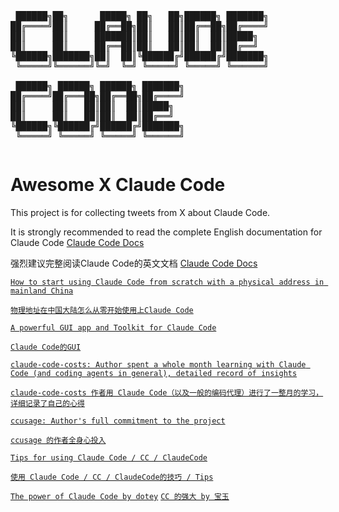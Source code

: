 <pre style="display: inline-block; text-align: left;">
 ██████╗██╗      █████╗ ██╗   ██╗██████╗ ███████╗
██╔════╝██║     ██╔══██╗██║   ██║██╔══██╗██╔════╝
██║     ██║     ███████║██║   ██║██║  ██║█████╗  
██║     ██║     ██╔══██║██║   ██║██║  ██║██╔══╝  
╚██████╗███████╗██║  ██║╚██████╔╝██████╔╝███████╗
 ╚═════╝╚══════╝╚═╝  ╚═╝ ╚═════╝ ╚═════╝ ╚══════╝
                                                  
 ██████╗ ██████╗ ██████╗ ███████╗                
██╔════╝██╔═══██╗██╔══██╗██╔════╝                
██║     ██║   ██║██║  ██║█████╗                  
██║     ██║   ██║██║  ██║██╔══╝                  
╚██████╗╚██████╔╝██████╔╝███████╗                
 ╚═════╝ ╚═════╝ ╚═════╝ ╚══════╝                
</pre>

# Awesome X Claude Code

This project is for collecting tweets from X about Claude Code.

It is strongly recommended to read the complete English documentation for Claude Code [Claude Code Docs](https://docs.anthropic.com/en/docs/claude-code/overview)

强烈建议完整阅读Claude Code的英文文档 [Claude Code Docs](https://docs.anthropic.com/en/docs/claude-code/overview)

[`How to start using Claude Code from scratch with a physical address in mainland China`](https://x.com/10k_ai/status/1935189386670588378)

[`物理地址在中国大陆怎么从零开始使用上Claude Code`](https://x.com/10k_ai/status/1935189386670588378)

[`A powerful GUI app and Toolkit for Claude Code`](https://x.com/mufeedvh/status/1935703290471149759)

[`Claude Code的GUI`](https://x.com/mufeedvh/status/1935703290471149759)

[`claude-code-costs: Author spent a whole month learning with Claude Code (and coding agents in general), detailed record of insights`](https://x.com/PhilippSpiess/status/1932923113995432242)

[`claude-code-costs 作者用 Claude Code（以及一般的编码代理）进行了一整月的学习，详细记录了自己的心得`](https://x.com/PhilippSpiess/status/1932923113995432242)

[`ccusage: Author's full commitment to the project`](https://x.com/ryoppippi/status/1935266850751074728)

[`ccusage 的作者全身心投入`](https://x.com/ryoppippi/status/1935266850751074728)

[`Tips for using Claude Code / CC / ClaudeCode`](https://x.com/10k_ai/status/1935915463663620159)

[`使用 Claude Code / CC / ClaudeCode的技巧 / Tips`](https://x.com/10k_ai/status/1935915463663620159)

[`The power of Claude Code by dotey`](https://x.com/dotey/status/1936574058264662184)
[`CC 的强大 by 宝玉`](https://x.com/dotey/status/1936574058264662184)
